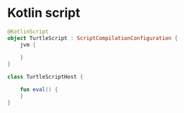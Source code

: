 # Kotlin script
```kotlin
@KotlinScript
object TurtleScript : ScriptCompilationConfiguration {
    jvm {
        
    }
}

class TurtleScriptHost {

    fun eval() {
    }
}
```


